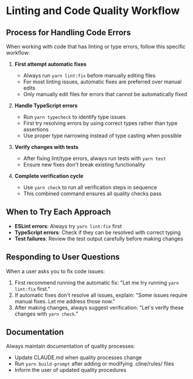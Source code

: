 # Linting and Code Quality Workflow

## Process for Handling Code Errors

When working with code that has linting or type errors, follow this specific workflow:

1. **First attempt automatic fixes**
   - Always run `yarn lint:fix` before manually editing files
   - For most linting issues, automatic fixes are preferred over manual edits
   - Only manually edit files for errors that cannot be automatically fixed

2. **Handle TypeScript errors**
   - Run `yarn typecheck` to identify type issues
   - First try resolving errors by using correct types rather than type assertions
   - Use proper type narrowing instead of type casting when possible

3. **Verify changes with tests**
   - After fixing lint/type errors, always run tests with `yarn test`
   - Ensure new fixes don't break existing functionality

4. **Complete verification cycle**
   - Use `yarn check` to run all verification steps in sequence
   - This combined command ensures all quality checks pass

## When to Try Each Approach

- **ESLint errors**: Always try `yarn lint:fix` first
- **TypeScript errors**: Check if they can be resolved with correct typing
- **Test failures**: Review the test output carefully before making changes

## Responding to User Questions

When a user asks you to fix code issues:

1. First recommend running the automatic fix: "Let me try running `yarn lint:fix` first."
2. If automatic fixes don't resolve all issues, explain: "Some issues require manual fixes. Let me address those now."
3. After making changes, always suggest verification: "Let's verify these changes with `yarn check`."

## Documentation

Always maintain documentation of quality processes:
- Update CLAUDE.md when quality processes change
- Run `yarn build-prompt` after adding or modifying .cline/rules/ files
- Inform the user of updated quality procedures